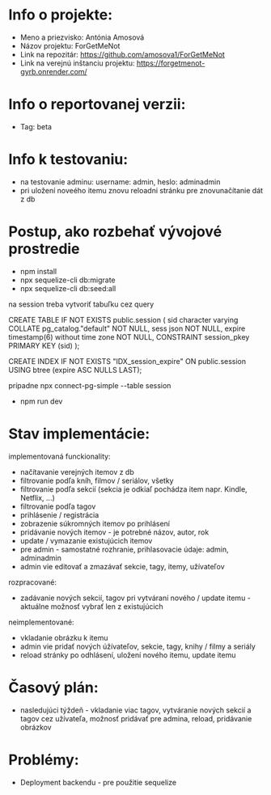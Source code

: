 # Info o projekte:
- Meno a priezvisko: Antónia Amosová
- Názov projektu: ForGetMeNot
- Link na repozitár: https://github.com/amosova1/ForGetMeNot        
- Link na verejnú inštanciu projektu: https://forgetmenot-gyrb.onrender.com/

# Info o reportovanej verzii:
- Tag: beta  

# Info k testovaniu:
- na testovanie adminu: username: admin, heslo: adminadmin
- pri uložení noveého itemu znovu reloadni stránku pre znovunačítanie dát z db

# Postup, ako rozbehať vývojové prostredie
- npm install
- npx sequelize-cli db:migrate
- npx sequelize-cli db:seed:all

na session treba vytvoriť tabuľku cez query

CREATE TABLE IF NOT EXISTS public.session
(
sid character varying COLLATE pg_catalog."default" NOT NULL,
sess json NOT NULL,
expire timestamp(6) without time zone NOT NULL,
CONSTRAINT session_pkey PRIMARY KEY (sid)
);

CREATE INDEX IF NOT EXISTS "IDX_session_expire"
ON public.session USING btree
(expire ASC NULLS LAST);

prípadne npx connect-pg-simple --table session

- npm run dev


# Stav implementácie:
implementovaná funckionality:
- načítavanie verejných itemov z db
- filtrovanie podľa kníh, filmov / seriálov, všetky
- filtrovanie podľa sekcií (sekcia je odkiaľ pochádza item napr. Kindle, Netflix, ...)
- filtrovanie podľa tagov
- prihlásenie / registrácia
- zobrazenie súkromných itemov po prihlásení
- pridávanie nových itemov - je potrebné názov, autor, rok
- update / vymazanie existujúcich itemov
- pre admin - samostatné rozhranie, prihlasovacie údaje: admin, adminadmin
- admin vie editovať a zmazávať sekcie, tagy, itemy, užívateľov 

rozpracované:
- zadávanie nových sekcií, tagov pri vytváraní nového / update itemu - aktuálne možnosť vybrať len z existujúcich

neimplementované:
- vkladanie obrázku k itemu
- admin vie pridať nových úžívateľov, sekcie, tagy, knihy / filmy a seriály
- reload stránky po odhlásení, uložení nového itemu, update itemu

# Časový plán:
- nasledujúci týždeň - vkladanie viac tagov, vytváranie nových sekcií a tagov cez užívateľa, možnosť pridávať pre admina, reload, pridávanie obrázkov

# Problémy:
- Deployment backendu - pre použitie sequelize


